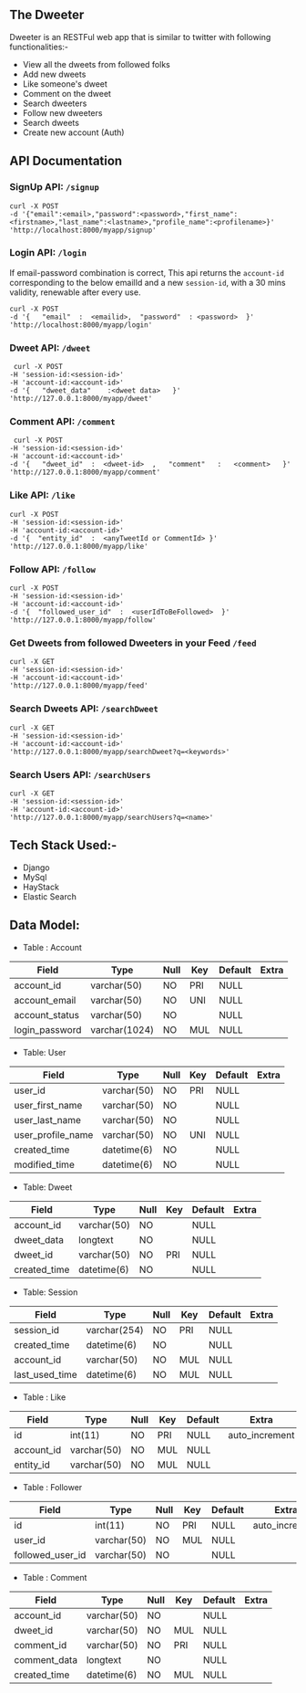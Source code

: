 ## The Dweeter
Dweeter is an RESTFul web app that is similar to twitter with following functionalities:-
- View all the dweets from followed folks 
- Add new dweets 
- Like someone's dweet 
- Comment on the dweet 
- Search dweeters 
- Follow new dweeters 
- Search dweets 
- Create new account (Auth) 


## API Documentation
### SignUp API:   `/signup` 
```
curl -X POST 
-d '{"email":<email>,"password":<password>,"first_name":<firstname>,"last_name":<lastname>,"profile_name":<profilename>}' 
'http://localhost:8000/myapp/signup'
```

### Login API:   `/login` 
If email-password combination is correct, 
This api returns the `account-id` corresponding to the below emailId and a new `session-id`, with a 30 mins validity,
renewable after every use.  
```
curl -X POST
-d '{   "email"  :  <emailid>,  "password"  : <password>  }'
'http://localhost:8000/myapp/login'
```

### Dweet API: `/dweet`
```
 curl -X POST 
-H 'session-id:<session-id>'
-H 'account-id:<account-id>'
-d '{   "dweet_data"    :<dweet data>   }'
'http://127.0.0.1:8000/myapp/dweet'
```

### Comment API: `/comment`
```
 curl -X POST 
-H 'session-id:<session-id>'
-H 'account-id:<account-id>'
-d '{   "dweet_id"  :  <dweet-id>  ,   "comment"   :   <comment>   }'
'http://127.0.0.1:8000/myapp/comment'
```


### Like API: `/like`
```
curl -X POST
-H 'session-id:<session-id>'
-H 'account-id:<account-id>'
-d '{  "entity_id"  :  <anyTweetId or CommentId> }'
'http://127.0.0.1:8000/myapp/like'
```

### Follow API: `/follow`
```
curl -X POST
-H 'session-id:<session-id>'
-H 'account-id:<account-id>'
-d '{  "followed_user_id"  :  <userIdToBeFollowed>  }'
'http://127.0.0.1:8000/myapp/follow'
```

### Get Dweets from followed Dweeters in your Feed `/feed`
```
curl -X GET
-H 'session-id:<session-id>'
-H 'account-id:<account-id>'
'http://127.0.0.1:8000/myapp/feed'
```

### Search Dweets API: `/searchDweet`
```
curl -X GET
-H 'session-id:<session-id>'
-H 'account-id:<account-id>'
'http://127.0.0.1:8000/myapp/searchDweet?q=<keywords>'
```

### Search Users API: `/searchUsers`
```
curl -X GET
-H 'session-id:<session-id>'
-H 'account-id:<account-id>'
'http://127.0.0.1:8000/myapp/searchUsers?q=<name>'
```

  ## Tech Stack Used:-
  - Django
  - MySql
  - HayStack
  - Elastic Search


## Data Model:


- Table : Account

| Field          | Type          | Null | Key | Default | Extra |
|----------------|---------------|------|-----|---------|-------|
| account_id     | varchar(50)   | NO   | PRI | NULL    |       |
| account_email  | varchar(50)   | NO   | UNI | NULL    |       |
| account_status | varchar(50)   | NO   |     | NULL    |       |
| login_password | varchar(1024) | NO   | MUL | NULL    |       |

- Table: User

| Field             | Type        | Null | Key | Default | Extra |
|-------------------|-------------|------|-----|---------|-------|
| user_id           | varchar(50) | NO   | PRI | NULL    |       |
| user_first_name   | varchar(50) | NO   |     | NULL    |       |
| user_last_name    | varchar(50) | NO   |     | NULL    |       |
| user_profile_name | varchar(50) | NO   | UNI | NULL    |       |
| created_time      | datetime(6) | NO   |     | NULL    |       |
| modified_time     | datetime(6) | NO   |     | NULL    |       |

- Table: Dweet


| Field        | Type        | Null | Key | Default | Extra |
|--------------|-------------|------|-----|---------|-------|
| account_id   | varchar(50) | NO   |     | NULL    |       |
| dweet_data   | longtext    | NO   |     | NULL    |       |
| dweet_id     | varchar(50) | NO   | PRI | NULL    |       |
| created_time | datetime(6) | NO   |     | NULL    |       |


- Table: Session

| Field          | Type         | Null | Key | Default | Extra |
|----------------|--------------|------|-----|---------|-------|
| session_id     | varchar(254) | NO   | PRI | NULL    |       |
| created_time   | datetime(6)  | NO   |     | NULL    |       |
| account_id     | varchar(50)  | NO   | MUL | NULL    |       |
| last_used_time | datetime(6)  | NO   | MUL | NULL    |       |


- Table : Like

| Field      | Type        | Null | Key | Default | Extra          |
|------------|-------------|------|-----|---------|----------------|
| id         | int(11)     | NO   | PRI | NULL    | auto_increment |
| account_id | varchar(50) | NO   | MUL | NULL    |                |
| entity_id  | varchar(50) | NO   | MUL | NULL    |                |

- Table : Follower

| Field            | Type        | Null | Key | Default | Extra          |
|------------------|-------------|------|-----|---------|----------------|
| id               | int(11)     | NO   | PRI | NULL    | auto_increment |
| user_id          | varchar(50) | NO   | MUL | NULL    |                |
| followed_user_id | varchar(50) | NO   |     | NULL    |                |


- Table : Comment


| Field        | Type        | Null | Key | Default | Extra |
|--------------|-------------|------|-----|---------|-------|
| account_id   | varchar(50) | NO   |     | NULL    |       |
| dweet_id     | varchar(50) | NO   | MUL | NULL    |       |
| comment_id   | varchar(50) | NO   | PRI | NULL    |       |
| comment_data | longtext    | NO   |     | NULL    |       |
| created_time | datetime(6) | NO   | MUL | NULL    |       |





